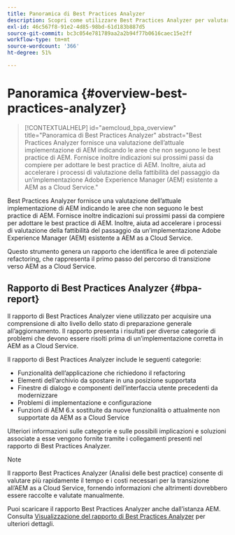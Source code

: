 ```yaml
---
title: Panoramica di Best Practices Analyzer
description: Scopri come utilizzare Best Practices Analyzer per valutare il rispetto delle best practice consigliate da parte dell’implementazione AEM
exl-id: 46c567f8-91e2-4d85-98bd-61d183b887d5
source-git-commit: bc3c054e781789aa2a2b94f77b0616caec15e2ff
workflow-type: tm+mt
source-wordcount: '366'
ht-degree: 51%

---
```


# Panoramica {#overview-best-practices-analyzer}

>[!CONTEXTUALHELP]
>id="aemcloud_bpa_overview"
>title="Panoramica di Best Practices Analyzer"
>abstract="Best Practices Analyzer fornisce una valutazione dell’attuale implementazione di AEM indicando le aree che non seguono le best practice di AEM. Fornisce inoltre indicazioni sui prossimi passi da compiere per adottare le best practice di AEM. Inoltre, aiuta ad accelerare i processi di valutazione della fattibilità del passaggio da un’implementazione Adobe Experience Manager (AEM) esistente a AEM as a Cloud Service."

Best Practices Analyzer fornisce una valutazione dell’attuale implementazione di AEM indicando le aree che non seguono le best practice di AEM. Fornisce inoltre indicazioni sui prossimi passi da compiere per adottare le best practice di AEM. Inoltre, aiuta ad accelerare i processi di valutazione della fattibilità del passaggio da un’implementazione Adobe Experience Manager (AEM) esistente a AEM as a Cloud Service.

Questo strumento genera un rapporto che identifica le aree di potenziale refactoring, che rappresenta il primo passo del percorso di transizione verso AEM as a Cloud Service.

## Rapporto di Best Practices Analyzer {#bpa-report}

Il rapporto di Best Practices Analyzer viene utilizzato per acquisire una comprensione di alto livello dello stato di preparazione generale all’aggiornamento. Il rapporto presenta i risultati per diverse categorie di problemi che devono essere risolti prima di un’implementazione corretta in AEM as a Cloud Service.

Il rapporto di Best Practices Analyzer include le seguenti categorie:

* Funzionalità dell’applicazione che richiedono il refactoring
* Elementi dell’archivio da spostare in una posizione supportata
* Finestre di dialogo e componenti dell’interfaccia utente precedenti da modernizzare
* Problemi di implementazione e configurazione
* Funzioni di AEM 6.x sostituite da nuove funzionalità o attualmente non supportate da AEM as a Cloud Service

Ulteriori informazioni sulle categorie e sulle possibili implicazioni e soluzioni associate a esse vengono fornite tramite i collegamenti presenti nel rapporto di Best Practices Analyzer.

>[!NOTE]
>Il rapporto Best Practices Analyzer (Analisi delle best practice) consente di valutare più rapidamente il tempo e i costi necessari per la transizione all’AEM as a Cloud Service, fornendo informazioni che altrimenti dovrebbero essere raccolte e valutate manualmente.

Puoi scaricare il rapporto Best Practices Analyzer anche dall’istanza AEM. Consulta [Visualizzazione del rapporto di Best Practices Analyzer](/help/journey-migration/best-practices-analyzer/using-best-practices-analyzer.md#viewing-report) per ulteriori dettagli.
